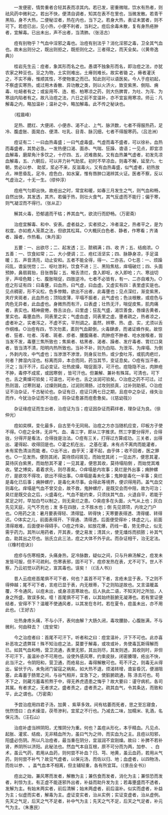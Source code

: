 <!-- { "loadSidebar": true } -->
　　一发便密，情势重者合轻其表而凉其内。若已发，密重微喘，饮水有热者，则祛风药中微利之。若出不快，便清自调者，知其在表不在里也，当微发散。若青干黑陷，身不大热，二便秘涩者，热在内也，当下之。若身大热，表证未罢者，则不可下。若痘已出，见小热，小便不利者，当利之。痘后余毒未散，复有身热疮肿者，宜解毒。已出未出，声不出者，当清肺。（张洁古）

　　痘有别物乎？气血中淫邪之毒也。治痘有别法乎？消化淫邪之毒，卫全其气血也。故未出则分之，既出则拒之，既拒则化之。三者得之，而天全矣。（《黄帝逸典》）

　　桂岩先生云：痘者，象其形而名之也。愚谓不独象形而名，即治痘之法，亦犹农家之种豆也。豆之为物，土实则难出，土瘠则难长。故实者锄 之，瘠者灌沃之，不实不瘠，惟顺其性，不使物害之而已。知此则可以语医矣。今人于痘初起，不察虚实寒热，或过用木香散、异功散之类，则以火济火，致变紫黑、倒陷、痈毒、吐衄者有之；或妄用芩、连、栀、柏寒凉之药，则大伤脾胃，为吐、为泻、为寒战内陷者有之。故凡治痘之法，六日之前不宜温补，亦不宜妄用寒凉。师云：凡解毒之内，略加温补；温补之中，略加解毒。此不传之秘诀也。

　　（程晨峰）

　　足热、腮红、大便闭、小便赤、渴不止、上气、脉洪数，七者不得服热药，足冷、腹虚胀、面晃白、便清、吐乳、目青、脉沉细，七者不得服寒药。（吕沧洲）

　　痘证有二：一曰血热毒盛；一曰气虚毒盛。气虚而毒不盛者，可以徐补。血热而毒盛者，其势必急。一发热便口渴、面赤、气喘、狂躁、谵语；一见点，即宜凉血解毒，磨犀角汁多饮之，十疗四、五，迟难救矣。又有血热兼气虚者，初发先凉血解毒，五、六朝后，可以并力补气助浆。初时不早凉血，则毒不解，延至六、七朝，势必以参、 助浆，浆必不来，反滋毒火。又有血热毒盛，似气虚者，初热放点，神思昏乱，足冷，痘色白，如水窠，惟有唇肿口渴辨其火证。医者不察，反以气虚治之，十无一生。（缪仲淳）

　　痘疮气匀即出快。故疮出之时，常宜和暖，如春三月发生之气，则气血和畅，自然出快，其发透，其齐。若偏于热，则壮火食气，其气反虚而不能行；偏于寒，则气凝涩而不得行。（张从正）

　　解其火毒，恐郁遏而干枯；养其血气，欲流行而舒畅。（万密斋）

　　治痘宜解毒、和中、安表。虚者益之，实者损之，冷者温之，热者平之，是为权度。亦如庖人笼蒸之法，但欲其松耳。○大概灰白色者、静者，作寒看；齐涌者、躁者，作热看。（朱丹溪）

　　五要：一、出欲尽；二、起发透；三、脓稠满；四、收 齐；五、结痂浓。○五善：一、饮食如常；二、大小便调；三、疮红活坚实；四、脉静身凉，手足温暖；五、声音清亮，动止安和。五者不能全得，得一、二亦吉。○七恶：一、烦躁闷乱，谵妄恍惚；二、呕吐泄利，饮食不进；三、黑陷焦枯，痒塌破烂；四、头面预肿，鼻扇肩抬，目张唇裂；五、喉舌溃烂，食入即呕，水入即呛；六、寒战切牙，声哑色黯；七、腹胀喘促，四肢逆冷。七者不必皆有，有一、二亦自难为。○痘之形证有四：曰毒壅，曰血热，曰气虚，曰血虚。又虚实有四：表里虚实是也。见点稠密，形不尖松，色多惨黯，欲出不出者，此毒壅也；见点深红，渐变紫黑，夹疔夹斑者，此血热也；顶陷皮薄，平塌不振者，此气虚也；色淡根散，或痘色与肉色无异者，此血虚也。身微热而有汗，曰表虚；壮热无汗，喘促皮焦，肌肉痛者，表实也。精神疲倦，唇舌淡白，曰里虚；狂乱气盛，渴饮善食，唇燥舌黄者，里实也。毒壅血热，同表里之实；气虚血虚，同表里之虚。壅者疏之，热者凉之，虚者补之，实者泻之，不虚不实，平剂调之。虽然，辨寒、热、虚、实，尤须以舌作纲维。○治痘有四，节次勿紊，紊则气血颠倒，火毒肆虐，而诸证蜂作矣。故惊者、狂者、吐者、泻者、斑者、疹者、腰腹痛者、肉肿痘不肿者、呛水挫喉者，皆当发不发，毒壅三焦所致也；焦紫者、枯黑者、渴者、躁者、发疔毒者、胃烂口臭者，皆当清不清，阳明内热所致也。当补不补，则为白陷、为泄泻、为痒塌、为倒 ，外剥内攻，中气虚也；当渗泄不渗泄，则身反壮热，或少食吐泻，或肌肉疤烂，何者？脾湿内淫也。标离而异，本合而同，药当其节，变证息矣。○痘有当汗者，汗之；当汗不汗，后必变证。壮热皮燥，喘促面浮，可汗也。痘隐隐不出，肉肿疮不肿，毒停不成浆，或因寒倒 ，皆可汗也。但兼解、兼补有殊耳。可清也，可下也，舌之黄燥可验矣；可温也，可补也，舌之淡润可验矣。○治痘之药不可过。过热则涸，过寒则凝，过燥则耗血，过润则滑肠，过攻则损真，过补则助邪。○治痘证不治杂证，千古秘论也。杂证有日，痘证只两七日之期，且痘中之杂证，缘失治而作，今犹治杂证而不治痘，将杂证愈甚而痘愈惫矣。（《慈幼筏》）

　　杂证缘痘证而生出者，治痘证为当；痘证因杂证而羁绊者，理杂证为良。（徐仲光）

　　痘如奕棋，变化最多，自古至今无同局。治痘之方亦当随机应变，印板方子使不得。○痘之全体，无非气、血、毒三字，即从三字推求。然三字要分得开，合得拢，分得开是看法，合得拢是治法。○痘有三关，打得过方算成功。三关者，出得出、灌得起、收得回是也。○灌之机在出， 之基在灌。未有点不离肉而能灌者，未有浆色清淡而能 者。○出不出，由乎天；灌不起，由乎体；收不回者，医之罪也。○一见发热，便防其闭，莫待烦闷斑见，而始觉其闭；一见出齐，便思其灌，莫待灰白紫黑，而始愁其不灌；一见其灌，便思其收，莫待塌陷倒 ，而始觉其难收。譬之博奕，着着求先，则尽善矣。○痒塌是内攻事；臭烂是外出事；痈肿螺疔，是欲攻不得攻，欲出不得出事。○痒塌是毒未化事；鬼肿是毒化一半事；臭烂是毒化已后事；痈肿螺疔，是毒化未尽事。会得此等境界，便识得用药。盖气血交则毒化。痒塌是气血不曾交会，故不救，鬼肿螺疔，是既交会而中阻，故为可治；臭烂是既交会之后，火盛毒化，气血不能约束，只须扶其气血，火退自平，若能于浆足之时，早加白芍以制之，则无臭烂之患。○臭痘多在头面，火气从上也；灰白先见天庭，元气不充也；发 多在四肢，土不胜水也；倒 先见颈项，内攻之门户也。○用药之法：暑月要表得轻、清得猛、转得快；天寒要表得透、清得缓、转得迟。○体实之儿，前面表得开、下得通、清得透，后面便受得补；体虚之儿，前面清得艰难，后面便补得碍手。○痘之传染，如放花爆，药线一着，势无停止，似无需乎药力。其所以用药者，开其表，使之易发；清其火，使无燔烁而损脓；补其气血，助其出之尽也。翁氏立此三法，痘之大体不外乎此。而杂证相干，治无定法。（《橡村痘诀》）

　　痘疹与伤寒相类，头痛身热，足冷脉数，疑似之间，只与升麻汤解之，痘发未发皆可服，但不可疏利。伤寒表邪，固不可下，痘疹发热在表，尤不可下。世人不察，乃云初觉以药利之，宣其毒也。误矣！（《活人书》）

　　昔人云痘疮首尾俱不可下者，何也？盖首不可下者，言疮未显于表，下之则不得伸越；尾不可下者，言疮已显于表，内无根蒂，下之则陷逆故也。又言温暖盖覆，不令通风，以痘未出，或身凉恶寒故也。后人执此二语，不知天时之所加，人身之所盛，致误多矣。噫！首尾俱不可下者，以其始终脏腑无凝滞也。若有里证便结者，安得不下？温暖不使通风者，以其发在冬时。若在夏令，痘虽未出，亦不用此也。（王好古）

　　壮热身疼头痛，不与小汗，表何由解？大肠久闭，毒攻腰胁，心腹胀满，不与微利，何由释去？（庞安常）

　　今之治痘者曰：首尾不可汗下。听者和之曰：痘宜温补，汗下不可也。此亦喜补恶攻之遗弊耳！殊不知治痘之法，莫要于解毒，或攻或补，务使毒瓦斯得解而已。如其气血和畅，营卫流通，表里无邪，其出则尽，其发则透，其收则时，非但不可汗下，虽温补亦不可用也。设使外感风寒，约束皮肤，闭密腠理，疮出不快，此当汗之，令阴阳和，营卫通，而疮易出，毒得解散可也。苟不汗之，则毒无从得出，留伏于内，未免闭门留寇之祸矣。如大热不退，烦渴转增，谵妄昏沉，便溺阻塞，此毒蓄于肠胃之间，与谷气相并，宜急下之，使脏腑疏通，陈 涤去可也。苟不下之，则藏污蓄毒煎熬于中，得无养虎遗患之悔乎？故大要曰：谨守病机，各司其属。有者求之，无者求之。盛者责之，虚者责之。疏其血气，令其条达，而致和平，此之谓也。（万密斋）

　　予尝治痘用四君子汤，加黄 、紫草多效。间有枯萎而死者，思之至忘寝食，恍然悟曰：白术燥湿，茯苓渗利，宜浆之不行也。乃减去二味，加糯米、乳酒，名保元汤。（汪石山）

　　治痘补虚当辨阴阳，尤惟阴分为重。何也？盖痘从形化，本乎精血。凡见点、起胀、灌浆、结痂，无非精血所为，虽曰气为之帅，而实血为之主。且痘以阳邪，阳盛必伤阴。所以凡治痘者，最当重在阴分，宜滋润不宜刚燥。故曰：补脾不若补肾，养阴所以济阳。此秘法也。然血气本自互根，原不可分而为两，加参、 、白术，虽云气药，若用从血药，则何尝不补血？归、芎、地黄，虽云血药，若用从气药，则何尝不补气？故见气虚者，以保元汤，而佐以归、地；血虚者，以四物汤，而佐以参、 。盖气血本不相离，但主辅轻重，各有所宜耳。（《景岳全书》）

　　痘出之始，兼风寒而发者，解散为主；兼伤食而发者，消化为主；兼惊恐而发者，利惊为主。有正虚不能逐邪外出者，补益而助升发为主；若毒壅盛而不透者，发解为主。有始末两实者，前后清解；始末两虚者，前后温补。似实而虚者，补益为主；似虚而实者，解毒为主。虚证变实者，治从实例；实证变虚者，治从虚例。先天之气足，后天之气不足者，补中气为主；先天之气不足，后天之气足者，补元气为主。（朱惠民）

